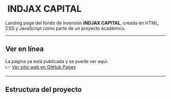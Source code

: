 # ​ INDJAX CAPITAL

Landing page del fondo de inversión **INDJAX CAPITAL**, creada en HTML, CSS y JavaScript como parte de un proyecto académico.

---

##  Ver en línea

La página ya está publicada y se puede ver aquí:  
👉 [Ver sitio web en GitHub Pages](https://AxlCrz2003.github.io/Fondo-de-inversi-n/)

---

##  Estructura del proyecto





